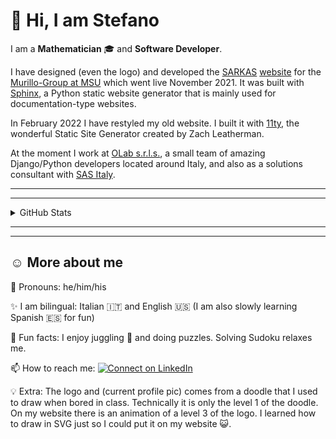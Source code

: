 <!-- :bangbang: --- under construction --- :bangbang: -->

:wave: Hi, I am Stefano
=======================

I am a **Mathematician** :mortar_board: and **Software Developer**.

I have designed (even the logo) and developed the [SARKAS](https://github.com/murillo-group/sarkas) [website](https://murillo-group.github.io/sarkas/) for the [Murillo-Group at MSU](https://murillogroupmsu.com/) which went live November 2021. It was built with [Sphinx](https://www.sphinx-doc.org), a Python static website generator that is mainly used for documentation-type websites.

In February 2022 I have restyled my old website. I built it with [11ty](https://11ty.dev), the wonderful Static Site Generator created by Zach Leatherman. 

At the moment I work at [OLab s.r.l.s.](https://olab-studio.com), a small team of amazing Django/Python developers located around Italy, and also as a solutions consultant with [SAS Italy](https://www.sas.com/it_it/home.html).

---
---

<details>
  <summary>GitHub Stats</summary>

<!--   <img align="center" src="https://github-readme-stats.vercel.app/api?username=silvestristefano&show_icons=true&theme=city_lights&include_all_commits=true"/> -->
  <img align="center" src="https://github-readme-stats.vercel.app/api/top-langs/?username=silvestristefano&layout=compact&theme=catppuccin_mocha"/>

</details>

---
---

:relaxed: More about me
-------------

💬 Pronouns: he/him/his

✨ I am bilingual: Italian :it: and English :us: (I am also slowly learning Spanish :es: for fun)

👀 Fun facts: I enjoy juggling 🤹 and doing puzzles. Solving Sudoku relaxes me.

📫 How to reach me:  [![Connect on LinkedIn](https://img.shields.io/badge/--linkedin?label=LinkedIn&logo=LinkedIn&style=social)](https://www.linkedin.com/in/stefano-silvestri-phd/)

💡 Extra: The logo and (current profile pic) comes from a doodle that I used to draw when bored in class. Technically it is only the level 1 of the doodle. On my website there is an animation of a level 3 of the logo. I learned how to draw in SVG just so I could put it on my website 😺.
